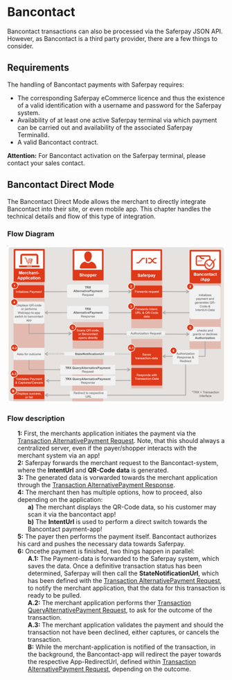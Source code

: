 # Bancontact
Bancontact transactions can also be processed via the Saferpay JSON API. However, as Bancontact is a third party provider, there are a few things to consider.

## <a name="bancontact-requirement"></a> Requirements

The handling of Bancontact payments with Saferpay requires:

* The corresponding Saferpay eCommerce licence and thus the existence of a valid identification with a username and password for the Saferpay system.
* Availability of at least one active Saferpay terminal via which payment can be carried out and availability of the associated Saferpay TerminalId.
* A valid Bancontact contract.

<div class="warning">
  <p><strong>Attention:</strong> For Bancontact activation on the Saferpay terminal, please contact your sales contact.</p>
</div>

## <a name="bancontact-directmode"></a> Bancontact Direct Mode

The Bancontact Direct Mode allows the merchant to directly integrate Bancontact into their site, or even mobile app.
This chapter handles the technical details and flow of this type of integration.

### Flow Diagram

![alt text](https://raw.githubusercontent.com/saferpay/sndbx/master/images/BancontactDirectModeFlow.png "Bancontact Direct Mode Flow Chart")

### Flow description

<ul style="list-style: none;">
  <li><strong>1:</strong> First, the merchants application initiates the payment via the <a  href="https://saferpay.github.io/jsonapi/#Payment_v1_Transaction_AlternativePayment">Transaction AlternativePayment Request</a>. Note, that this should always a centralized server, even if the payer/shopper interacts with the merchant system via an app!</li>
  <li><strong>2:</strong> Saferpay forwards the merchant request to the Bancontact-system, where the <strong>IntentUrl</strong> and <strong>QR-Code data</strong> is generated.</li>
  <li><strong>3:</strong> The generated data is vorwarded towards the merchant application through the <a  href="https://saferpay.github.io/jsonapi/#Payment_v1_Transaction_AlternativePayment">Transaction AlternativePayment Response</a>.</li>
  <li><strong>4:</strong> The merchant then has multiple options, how to proceed, also depending on the application:
    <ul style="list-style: none;">
      <li><strong>a)</strong> The  merchant displays the QR-Code data, so his customer may scan it via the bancontact app!</li>
      <li><strong>b)</strong>  The <strong>IntentUrl</strong> is used to perform a direct switch towards the Bancontact payment-app!</li>
    </ul>
  </li>
  <li><strong>5:</strong> The payer then performs the payment itself. Bancontact authorizes his card and pushes the necessary data towards Saferpay.</li>
  <li><strong>6:</strong> Oncethe payment is finished, two things happen in parallel:
    <ul style="list-style: none;">
      <li><strong>A.1:</strong> The Payment-data is forwarded to the Saferpay system, which saves the data. Once a definitive transaction status has been determined, Saferpay will then call the <strong>StateNotificationUrl</strong>, which has been defined with the <a  href="https://saferpay.github.io/jsonapi/#Payment_v1_Transaction_AlternativePayment">Transaction AlternativePayment Request</a>, to notify the merchant application, that the data for this transaction is ready to be pulled.</li>
      <li><strong>A.2:</strong> The merchant application performs ther <a  href="https://saferpay.github.io/jsonapi/#Payment_v1_Transaction_QueryAlternativePayment">Transaction QueryAlternativePayment Request</a>, to ask for the outcome of the transaction.</li>
      <li><strong>A.3:</strong> The merchant application validates the payment and should the transaction not have been declined, either captures, or cancels the transaction.</li>
      <li><strong>B:</strong> While the merchant-application is notified of the transaction, in the background, the Bancontact-app will redirect the payer towards the respective App-RedirectUrl, defined within <a  href="https://saferpay.github.io/jsonapi/#Payment_v1_Transaction_AlternativePayment">Transaction AlternativePayment Request</a>, depending on the outcome.</li>
    </ul>
  </li>
</ul>
